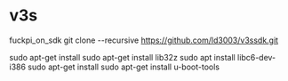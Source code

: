 # v3s
fuckpi_on_sdk
git clone --recursive https://github.com/ld3003/v3ssdk.git

sudo apt-get install sudo apt-get install lib32z
sudo apt install libc6-dev-i386
sudo apt-get install
sudo apt-get install u-boot-tools
